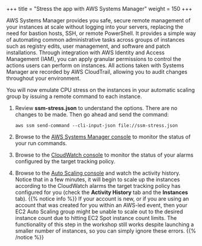 +++
title = "Stress the app with AWS Systems Manager"
weight = 150
+++

AWS Systems Manager provides you safe, secure remote management of your instances at scale without logging into your servers, replacing the need for bastion hosts, SSH, or remote PowerShell. It provides a simple way of automating common administrative tasks across groups of instances such as registry edits, user management, and software and patch installations. Through integration with AWS Identity and Access Management (IAM), you can apply granular permissions to control the actions users can perform on instances. All actions taken with Systems Manager are recorded by AWS CloudTrail, allowing you to audit changes throughout your environment.

You will now emulate CPU stress on the instances in your automatic scaling group by issuing a remote command to each instance.

1. Review **ssm-stress.json** to understand the options. There are no changes to be made. Then go ahead and send the command:

	```
	aws ssm send-command --cli-input-json file://ssm-stress.json
	```

1. Browse to the [AWS Systems Manager console](https://console.aws.amazon.com/systems-manager/run-command/executing-commands) to monitor the status of your run  commands.

1. Browse to the [CloudWatch console](https://console.aws.amazon.com/cloudwatch/home?#alarm:alarmFilter=ANY) to monitor the status of your alarms configured by the target tracking policy.

1. Browse to the [Auto Scaling console](https://console.aws.amazon.com/ec2/autoscaling/home#AutoScalingGroups:view=details) and watch the activity history. Notice that in a few minutes, it will begin to scale up the instances according to the CloudWatch alarms the target tracking policy has configured for you (check the **Activity History** tab and the **Instances** tab).
{{% notice info %}}
If your account is new, or if you are using an account that was created for you within an AWS-led event, then your EC2 Auto Scaling group might be unable to scale out to the desired instance count due to hitting EC2 Spot instance count limits. The functionality of this step in the workshop still works despite launching a smaller number of instances, so you can simply ignore these errors.
{{% /notice %}}
